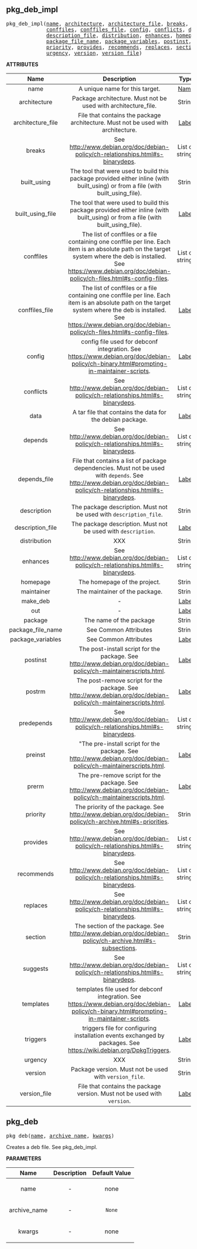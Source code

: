 <!-- Generated with Stardoc: http://skydoc.bazel.build -->

<a name="#pkg_deb_impl"></a>

## pkg_deb_impl

<pre>
pkg_deb_impl(<a href="#pkg_deb_impl-name">name</a>, <a href="#pkg_deb_impl-architecture">architecture</a>, <a href="#pkg_deb_impl-architecture_file">architecture_file</a>, <a href="#pkg_deb_impl-breaks">breaks</a>, <a href="#pkg_deb_impl-built_using">built_using</a>, <a href="#pkg_deb_impl-built_using_file">built_using_file</a>,
             <a href="#pkg_deb_impl-conffiles">conffiles</a>, <a href="#pkg_deb_impl-conffiles_file">conffiles_file</a>, <a href="#pkg_deb_impl-config">config</a>, <a href="#pkg_deb_impl-conflicts">conflicts</a>, <a href="#pkg_deb_impl-data">data</a>, <a href="#pkg_deb_impl-depends">depends</a>, <a href="#pkg_deb_impl-depends_file">depends_file</a>, <a href="#pkg_deb_impl-description">description</a>,
             <a href="#pkg_deb_impl-description_file">description_file</a>, <a href="#pkg_deb_impl-distribution">distribution</a>, <a href="#pkg_deb_impl-enhances">enhances</a>, <a href="#pkg_deb_impl-homepage">homepage</a>, <a href="#pkg_deb_impl-maintainer">maintainer</a>, <a href="#pkg_deb_impl-make_deb">make_deb</a>, <a href="#pkg_deb_impl-out">out</a>, <a href="#pkg_deb_impl-package">package</a>,
             <a href="#pkg_deb_impl-package_file_name">package_file_name</a>, <a href="#pkg_deb_impl-package_variables">package_variables</a>, <a href="#pkg_deb_impl-postinst">postinst</a>, <a href="#pkg_deb_impl-postrm">postrm</a>, <a href="#pkg_deb_impl-predepends">predepends</a>, <a href="#pkg_deb_impl-preinst">preinst</a>, <a href="#pkg_deb_impl-prerm">prerm</a>,
             <a href="#pkg_deb_impl-priority">priority</a>, <a href="#pkg_deb_impl-provides">provides</a>, <a href="#pkg_deb_impl-recommends">recommends</a>, <a href="#pkg_deb_impl-replaces">replaces</a>, <a href="#pkg_deb_impl-section">section</a>, <a href="#pkg_deb_impl-suggests">suggests</a>, <a href="#pkg_deb_impl-templates">templates</a>, <a href="#pkg_deb_impl-triggers">triggers</a>,
             <a href="#pkg_deb_impl-urgency">urgency</a>, <a href="#pkg_deb_impl-version">version</a>, <a href="#pkg_deb_impl-version_file">version_file</a>)
</pre>



**ATTRIBUTES**


| Name  | Description | Type | Mandatory | Default |
| :-------------: | :-------------: | :-------------: | :-------------: | :-------------: |
| name |  A unique name for this target.   | <a href="https://bazel.build/docs/build-ref.html#name">Name</a> | required |  |
| architecture |  Package architecture. Must not be used with architecture_file.   | String | optional | "all" |
| architecture_file |  File that contains the package architecture.             Must not be used with architecture.   | <a href="https://bazel.build/docs/build-ref.html#labels">Label</a> | optional | None |
| breaks |  See http://www.debian.org/doc/debian-policy/ch-relationships.html#s-binarydeps.   | List of strings | optional | [] |
| built_using |  The tool that were used to build this package provided either inline (with built_using) or from a file (with built_using_file).   | String | optional | "" |
| built_using_file |  The tool that were used to build this package provided either inline (with built_using) or from a file (with built_using_file).   | <a href="https://bazel.build/docs/build-ref.html#labels">Label</a> | optional | None |
| conffiles |  The list of conffiles or a file containing one conffile per line. Each item is an absolute path on the target system where the deb is installed. See https://www.debian.org/doc/debian-policy/ch-files.html#s-config-files.   | List of strings | optional | [] |
| conffiles_file |  The list of conffiles or a file containing one conffile per line. Each item is an absolute path on the target system where the deb is installed. See https://www.debian.org/doc/debian-policy/ch-files.html#s-config-files.   | <a href="https://bazel.build/docs/build-ref.html#labels">Label</a> | optional | None |
| config |  config file used for debconf integration.             See https://www.debian.org/doc/debian-policy/ch-binary.html#prompting-in-maintainer-scripts.   | <a href="https://bazel.build/docs/build-ref.html#labels">Label</a> | optional | None |
| conflicts |  See http://www.debian.org/doc/debian-policy/ch-relationships.html#s-binarydeps.   | List of strings | optional | [] |
| data |  A tar file that contains the data for the debian package.   | <a href="https://bazel.build/docs/build-ref.html#labels">Label</a> | required |  |
| depends |  See http://www.debian.org/doc/debian-policy/ch-relationships.html#s-binarydeps.   | List of strings | optional | [] |
| depends_file |  File that contains a list of package dependencies. Must not be used with <code>depends</code>.             See http://www.debian.org/doc/debian-policy/ch-relationships.html#s-binarydeps.   | <a href="https://bazel.build/docs/build-ref.html#labels">Label</a> | optional | None |
| description |  The package description. Must not be used with <code>description_file</code>.   | String | optional | "" |
| description_file |  The package description. Must not be used with <code>description</code>.   | <a href="https://bazel.build/docs/build-ref.html#labels">Label</a> | optional | None |
| distribution |  XXX   | String | optional | "unstable" |
| enhances |  See http://www.debian.org/doc/debian-policy/ch-relationships.html#s-binarydeps.   | List of strings | optional | [] |
| homepage |  The homepage of the project.   | String | optional | "" |
| maintainer |  The maintainer of the package.   | String | required |  |
| make_deb |  -   | <a href="https://bazel.build/docs/build-ref.html#labels">Label</a> | optional | //private:make_deb |
| out |  -   | <a href="https://bazel.build/docs/build-ref.html#labels">Label</a> | required |  |
| package |  The name of the package   | String | required |  |
| package_file_name |  See Common Attributes   | String | optional | "" |
| package_variables |  See Common Attributes   | <a href="https://bazel.build/docs/build-ref.html#labels">Label</a> | optional | None |
| postinst |  The post-install script for the package.             See http://www.debian.org/doc/debian-policy/ch-maintainerscripts.html.   | <a href="https://bazel.build/docs/build-ref.html#labels">Label</a> | optional | None |
| postrm |  The post-remove script for the package.             See http://www.debian.org/doc/debian-policy/ch-maintainerscripts.html.   | <a href="https://bazel.build/docs/build-ref.html#labels">Label</a> | optional | None |
| predepends |  See http://www.debian.org/doc/debian-policy/ch-relationships.html#s-binarydeps.   | List of strings | optional | [] |
| preinst |  "The pre-install script for the package.             See http://www.debian.org/doc/debian-policy/ch-maintainerscripts.html.   | <a href="https://bazel.build/docs/build-ref.html#labels">Label</a> | optional | None |
| prerm |  The pre-remove script for the package.             See http://www.debian.org/doc/debian-policy/ch-maintainerscripts.html.   | <a href="https://bazel.build/docs/build-ref.html#labels">Label</a> | optional | None |
| priority |  The priority of the package.             See http://www.debian.org/doc/debian-policy/ch-archive.html#s-priorities.   | String | optional | "" |
| provides |  See http://www.debian.org/doc/debian-policy/ch-relationships.html#s-binarydeps.   | List of strings | optional | [] |
| recommends |  See http://www.debian.org/doc/debian-policy/ch-relationships.html#s-binarydeps.   | List of strings | optional | [] |
| replaces |  See http://www.debian.org/doc/debian-policy/ch-relationships.html#s-binarydeps.   | List of strings | optional | [] |
| section |  The section of the package.             See http://www.debian.org/doc/debian-policy/ch-archive.html#s-subsections.   | String | optional | "" |
| suggests |  See http://www.debian.org/doc/debian-policy/ch-relationships.html#s-binarydeps.   | List of strings | optional | [] |
| templates |  templates file used for debconf integration.             See https://www.debian.org/doc/debian-policy/ch-binary.html#prompting-in-maintainer-scripts.   | <a href="https://bazel.build/docs/build-ref.html#labels">Label</a> | optional | None |
| triggers |  triggers file for configuring installation events exchanged by packages.             See https://wiki.debian.org/DpkgTriggers.   | <a href="https://bazel.build/docs/build-ref.html#labels">Label</a> | optional | None |
| urgency |  XXX   | String | optional | "medium" |
| version |  Package version. Must not be used with <code>version_file</code>.   | String | optional | "" |
| version_file |  File that contains the package version.             Must not be used with <code>version</code>.   | <a href="https://bazel.build/docs/build-ref.html#labels">Label</a> | optional | None |


<a name="#pkg_deb"></a>

## pkg_deb

<pre>
pkg_deb(<a href="#pkg_deb-name">name</a>, <a href="#pkg_deb-archive_name">archive_name</a>, <a href="#pkg_deb-kwargs">kwargs</a>)
</pre>

Creates a deb file. See pkg_deb_impl.

**PARAMETERS**


| Name  | Description | Default Value |
| :-------------: | :-------------: | :-------------: |
| name |  <p align="center"> - </p>   |  none |
| archive_name |  <p align="center"> - </p>   |  <code>None</code> |
| kwargs |  <p align="center"> - </p>   |  none |


